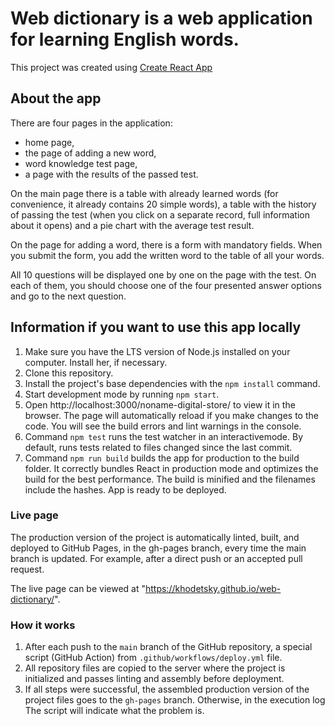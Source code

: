 # Web dictionary is a web application for learning English words.

This project was created using
[Create React App](https://github.com/facebook/create-react-app)

## About the app

There are four pages in the application:

- home page,
- the page of adding a new word,
- word knowledge test page,
- a page with the results of the passed test.

On the main page there is a table with already learned words (for convenience,
it already contains 20 simple words), a table with the history of passing the
test (when you click on a separate record, full information about it opens) and
a pie chart with the average test result.

On the page for adding a word, there is a form with mandatory fields. When you
submit the form, you add the written word to the table of all your words.

All 10 questions will be displayed one by one on the page with the test. On each
of them, you should choose one of the four presented answer options and go to
the next question.

## Information if you want to use this app locally

1. Make sure you have the LTS version of Node.js installed on your computer.
   Install her, if necessary.
2. Clone this repository.
3. Install the project's base dependencies with the `npm install` command.
4. Start development mode by running `npm start`.
5. Open http://localhost:3000/noname-digital-store/ to view it in the browser.
   The page will automatically reload if you make changes to the code. You will
   see the build errors and lint warnings in the console.
6. Command `npm test` runs the test watcher in an interactivemode. By default,
   runs tests related to files changed since the last commit.
7. Command `npm run build` builds the app for production to the build folder. It
   correctly bundles React in production mode and optimizes the build for the
   best performance. The build is minified and the filenames include the hashes.
   App is ready to be deployed.

### Live page

The production version of the project is automatically linted, built, and
deployed to GitHub Pages, in the gh-pages branch, every time the main branch is
updated. For example, after a direct push or an accepted pull request.

The live page can be viewed at "https://khodetsky.github.io/web-dictionary/".

### How it works

1. After each push to the `main` branch of the GitHub repository, a special
   script (GitHub Action) from `.github/workflows/deploy.yml` file.
2. All repository files are copied to the server where the project is
   initialized and passes linting and assembly before deployment.
3. If all steps were successful, the assembled production version of the project
   files goes to the `gh-pages` branch. Otherwise, in the execution log The
   script will indicate what the problem is.

